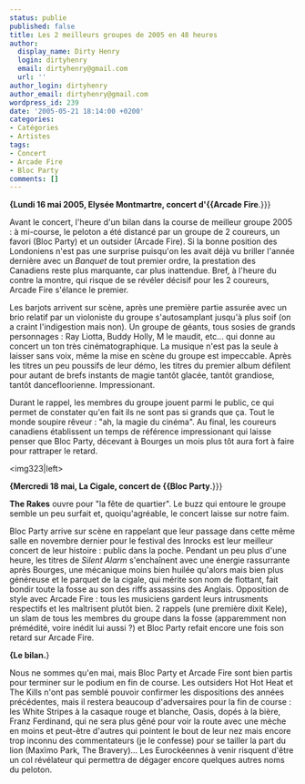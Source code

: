 ```yaml
---
status: publie
published: false
title: Les 2 meilleurs groupes de 2005 en 48 heures
author:
  display_name: Dirty Henry
  login: dirtyhenry
  email: dirtyhenry@gmail.com
  url: ''
author_login: dirtyhenry
author_email: dirtyhenry@gmail.com
wordpress_id: 239
date: '2005-05-21 18:14:00 +0200'
categories:
- Catégories
- Artistes
tags:
- Concert
- Arcade Fire
- Bloc Party
comments: []
---
```


__{Lundi 16 mai 2005, Elysée Montmartre, concert d'{{Arcade Fire__.}}}


Avant le concert, l'heure d'un bilan dans la course de meilleur groupe 2005 : à mi-course, le peloton a été distancé par un groupe de 2 coureurs, un favori (Bloc Party) et un outsider (Arcade Fire). Si la bonne position des Londoniens n'est pas une surprise puisqu'on les avait déjà vu briller l'année dernière avec un *Banquet* de tout premier ordre, la prestation des Canadiens reste plus marquante, car plus inattendue. Bref, à l'heure du contre la montre, qui risque de se révéler décisif pour les 2 coureurs, Arcade Fire s'élance le premier. 

Les barjots arrivent sur scène, après une première partie assurée avec un brio relatif par un violoniste du groupe s'autosamplant jusqu'à plus soif (on a craint l'indigestion mais non). Un groupe de géants, tous sosies de grands personnages : Ray Liotta, Buddy Holly, M le maudit, etc... qui donne au concert un ton très cinématographique. La musique n'est pas la seule à laisser sans voix, même la mise en scène du groupe est impeccable. Après les titres un peu poussifs de leur démo, les titres du premier album défilent pour autant de brefs instants de magie tantôt glacée, tantôt grandiose, tantôt dancefloorienne. Impressionant. 

Durant le rappel, les membres du groupe jouent parmi le public, ce qui permet de constater qu'en fait ils ne sont pas si grands que ça. Tout le monde soupire rêveur : "ah, la magie du cinéma". Au final, les coureurs canadiens établissent un temps de référence impressionant qui laisse penser que Bloc Party, décevant à Bourges un mois plus tôt aura fort à faire pour rattraper le retard.

<img323|left>


__{Mercredi 18 mai, La Cigale, concert de {{Bloc Party__.}}}


__The Rakes__ ouvre pour "la fête de quartier". Le buzz qui entoure le groupe semble un peu surfait et, quoiqu'agréable, le concert laisse sur notre faim. 

Bloc Party arrive sur scène en rappelant que leur passage dans cette même salle en novembre dernier pour le festival des Inrocks est leur meilleur concert de leur histoire : public dans la poche. Pendant un peu plus d'une heure, les titres de *Silent Alarm* s'enchaînent avec une énergie rassurrante après Bourges, une mécanique moins bien huilée qu'alors mais bien plus généreuse et le parquet de la cigale, qui mérite son nom de flottant, fait bondir toute la fosse au son des riffs assassins des Anglais. Opposition de style avec Arcade Fire : tous les musiciens gardent leurs intrusments respectifs et les maîtrisent plutôt bien. 2 rappels (une première dixit Kele), un slam de tous les membres du groupe dans la fosse (apparemment non prémédité, voire inédit lui aussi ?) et Bloc Party refait encore une fois son retard sur Arcade Fire.

__{Le bilan.__}

Nous ne sommes qu'en mai, mais Bloc Party et Arcade Fire sont bien partis pour terminer sur le podium en fin de course. Les outsiders Hot Hot Heat et The Kills n'ont pas semblé pouvoir confirmer les dispositions des années précédentes, mais il restera beaucoup d'adversaires pour la fin de course : les White Stripes à la casaque rouge et blanche, Oasis, dopés à la bière, Franz Ferdinand, qui ne sera plus gêné pour voir la route avec une mèche en moins et peut-être d'autres qui pointent le bout de leur nez mais encore trop inconnu des commentateurs (je le confesse) pour se tailler la part du lion (Maxïmo Park, The Bravery)... Les Eurockéennes à venir risquent d'être un col révélateur qui permettra de dégager encore quelques autres noms du peloton.
